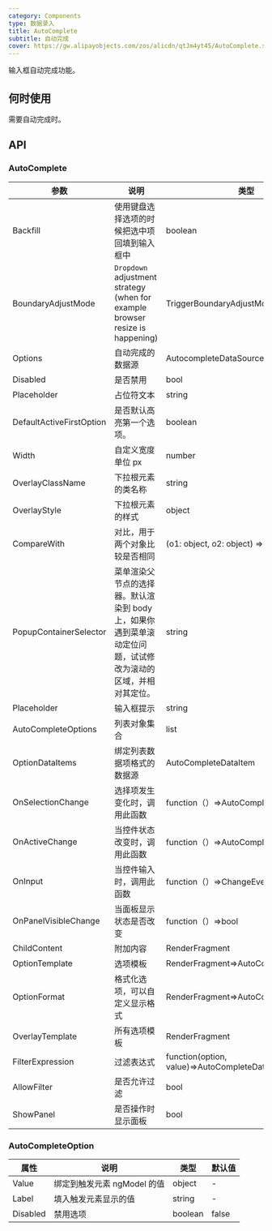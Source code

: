 ```yaml
---
category: Components
type: 数据录入
title: AutoComplete
subtitle: 自动完成
cover: https://gw.alipayobjects.com/zos/alicdn/qtJm4yt45/AutoComplete.svg
---
```


输入框自动完成功能。

## 何时使用

需要自动完成时。

## API

### AutoComplete

| 参数 | 说明 | 类型 | 默认值 |
| --- | --- | --- | --- |
| Backfill | 使用键盘选择选项的时候把选中项回填到输入框中 | boolean | false |
| BoundaryAdjustMode | `Dropdown` adjustment strategy (when for example browser resize is happening)         | TriggerBoundaryAdjustMode    | TriggerBoundaryAdjustMode.InView         |
| Options | 自动完成的数据源 | AutocompleteDataSource | - |
| Disabled | 是否禁用 | bool | - |
| Placeholder | 占位符文本 | string | - |
| DefaultActiveFirstOption | 是否默认高亮第一个选项。 | boolean | true |
| Width | 自定义宽度单位 px | number | auto |
| OverlayClassName | 下拉根元素的类名称 | string | - |
| OverlayStyle | 下拉根元素的样式 | object | - |
| CompareWith | 对比，用于两个对象比较是否相同 | (o1: object, o2: object) => bool | (o1: object, o2: object) => o1===o2 |
| PopupContainerSelector | 菜单渲染父节点的选择器。默认渲染到 body 上，如果你遇到菜单滚动定位问题，试试修改为滚动的区域，并相对其定位。 | string | 'body' |
| Placeholder | 输入框提示 | string |  |
| AutoCompleteOptions | 列表对象集合 | list<AutoCompleteOption> |  |
| OptionDataItems | 绑定列表数据项格式的数据源 | AutoCompleteDataItem |  |
| OnSelectionChange | 选择项发生变化时，调用此函数 | function（）=>AutoCompleteOption |  |
| OnActiveChange | 当控件状态改变时，调用此函数 | function（）=>AutoCompleteOption |  |
| OnInput | 当控件输入时，调用此函数 | function（）=>ChangeEventArgs |  |
| OnPanelVisibleChange | 当面板显示状态是否改变 | function（）=>bool |  |
| ChildContent | 附加内容 | RenderFragment |  |
| OptionTemplate | 选项模板 | RenderFragment=>AutoCompleteDataItem |  |
| OptionFormat | 格式化选项，可以自定义显示格式 | RenderFragment=>AutoCompleteDataItem |  |
| OverlayTemplate | 所有选项模板 | RenderFragment |  |
| FilterExpression | 过滤表达式 | function(option, value)=>AutoCompleteDataItem |  |
| AllowFilter | 是否允许过滤 | bool | true |
| ShowPanel | 是否操作时显示面板 | bool | false |

### AutoCompleteOption

| 属性 | 说明 | 类型 | 默认值 |
| --- | --- | --- | --- |
| Value | 绑定到触发元素 ngModel 的值 | object | - |
| Label | 填入触发元素显示的值 | string | - |
| Disabled | 禁用选项 | boolean | false |


